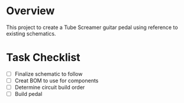# Overview
This project to create a Tube Screamer guitar pedal using reference to existing schematics.

# Task Checklist
- [ ] Finalize schematic to follow
- [ ] Creat BOM to use for components
- [ ] Determine circuit build order
- [ ] Build pedal
